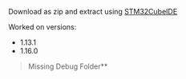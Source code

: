 Download as zip and extract using <a href = "https://www.st.com/en/development-tools/stm32cubeide.html" target="_blank">STM32CubeIDE</a>

Worked on versions:
- 1.13.1
- 1.16.0

>Missing Debug Folder**